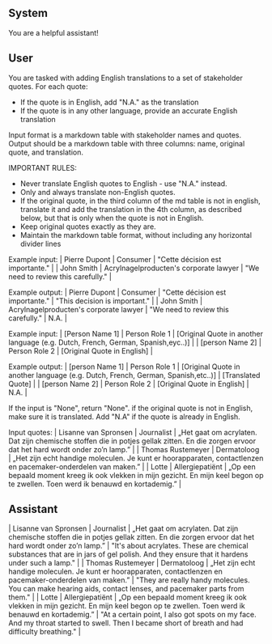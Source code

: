 ## System

You are a helpful assistant!

## User


You are tasked with adding English translations to a set of stakeholder quotes. For each quote:
- If the quote is in English, add "N.A." as the translation
- If the quote is in any other language, provide an accurate English translation

Input format is a markdown table with stakeholder names and quotes.
Output should be a markdown table with three columns: name, original quote, and translation.

IMPORTANT RULES:
- Never translate English quotes to English - use "N.A." instead.
- Only and always translate non-English quotes.
- If the original quote, in the third column of the md table is not in english, translate it and add the translation in the 4th column, as described below, but that is only when the quote is not in English.
- Keep original quotes exactly as they are.
- Maintain the markdown table format, without including any horizontal divider lines

Example input:
| Pierre Dupont | Consumer | "Cette décision est importante." |
| John Smith | Acrylnagelproducten's corporate lawyer | "We need to review this carefully." |

Example output:
| Pierre Dupont | Consumer | "Cette décision est importante." | "This decision is important." |
| John Smith | Acrylnagelproducten's corporate lawyer | "We need to review this carefully." | N.A. |

Example input:
| [Person Name 1] | Person Role 1 | [Original Quote in another language (e.g. Dutch, French, German, Spanish,eyc..)] |
| [person Name 2] | Person Role 2 | [Original Quote in English] |

Example output:
| [person Name 1] | Person Role 1 | [Original Quote in another language (e.g. Dutch, French, German, Spanish,etc..)] | [Translated Quote] |
| [person Name 2] | Person Role 2 | [Original Quote in English] | N.A. |

If the input is "None", return "None". if the original quote is not in English, make sure it is translated. Add "N.A" if the quote is already in English.

Input quotes:
| Lisanne van Spronsen | Journalist | „Het gaat om acrylaten. Dat zijn chemische stoffen die in potjes gellak zitten. En die zorgen ervoor dat het hard wordt onder zo’n lamp.” |
| Thomas Rustemeyer | Dermatoloog | „Het zijn echt handige moleculen. Je kunt er hoorapparaten, contactlenzen en pacemaker-onderdelen van maken.” |
| Lotte | Allergiepatiënt | „Op een bepaald moment kreeg ik ook vlekken in mijn gezicht. En mijn keel begon op te zwellen. Toen werd ik benauwd en kortademig.” |
        

## Assistant

| Lisanne van Spronsen | Journalist | „Het gaat om acrylaten. Dat zijn chemische stoffen die in potjes gellak zitten. En die zorgen ervoor dat het hard wordt onder zo’n lamp.” | "It's about acrylates. These are chemical substances that are in jars of gel polish. And they ensure that it hardens under such a lamp." |
| Thomas Rustemeyer | Dermatoloog | „Het zijn echt handige moleculen. Je kunt er hoorapparaten, contactlenzen en pacemaker-onderdelen van maken.” | "They are really handy molecules. You can make hearing aids, contact lenses, and pacemaker parts from them." |
| Lotte | Allergiepatiënt | „Op een bepaald moment kreeg ik ook vlekken in mijn gezicht. En mijn keel begon op te zwellen. Toen werd ik benauwd en kortademig.” | "At a certain point, I also got spots on my face. And my throat started to swell. Then I became short of breath and had difficulty breathing." |

